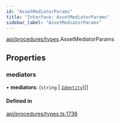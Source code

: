 ```yaml
---
id: "AssetMediatorParams"
title: "Interface: AssetMediatorParams"
sidebar_label: "AssetMediatorParams"
---
```


[api/procedures/types](../../../../../modules/API/Procedures/Types/Types.md).AssetMediatorParams

## Properties

### mediators

• **mediators**: (`string` \| [`Identity`](../../../../../classes/API/Entities/Identity/Identity.md))[]

#### Defined in

[api/procedures/types.ts:1736](https://github.com/PolymeshAssociation/polymesh-sdk/blob/8a9158669/src/api/procedures/types.ts#L1736)
